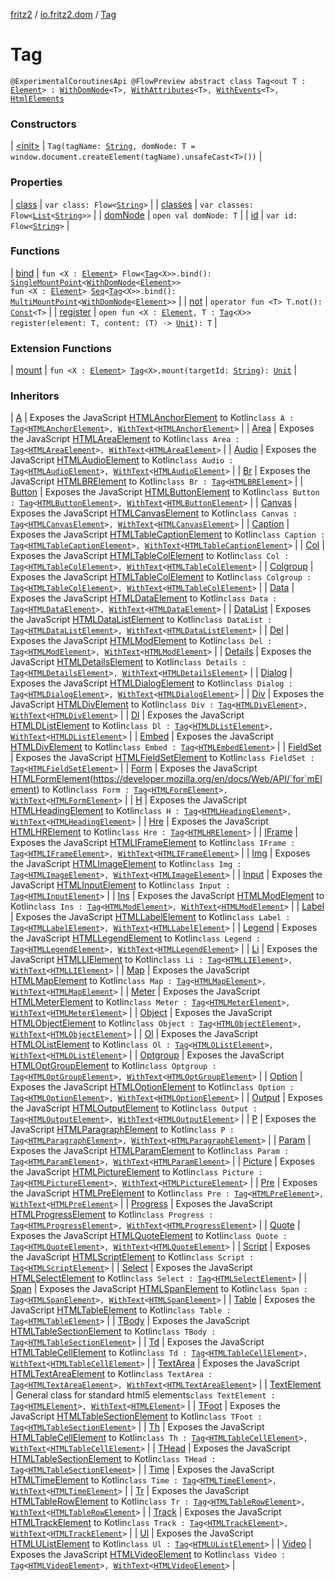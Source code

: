 [fritz2](../../index.md) / [io.fritz2.dom](../index.md) / [Tag](./index.md)

# Tag

`@ExperimentalCoroutinesApi @FlowPreview abstract class Tag<out T : `[`Element`](https://kotlinlang.org/api/latest/jvm/stdlib/org.w3c.dom/-element/index.html)`> : `[`WithDomNode`](../-with-dom-node/index.md)`<T>, `[`WithAttributes`](../-with-attributes/index.md)`<T>, `[`WithEvents`](../-with-events/index.md)`<T>, `[`HtmlElements`](../../io.fritz2.dom.html/-html-elements/index.md)

### Constructors

| [&lt;init&gt;](-init-.md) | `Tag(tagName: `[`String`](https://kotlinlang.org/api/latest/jvm/stdlib/kotlin/-string/index.html)`, domNode: T = window.document.createElement(tagName).unsafeCast<T>())` |

### Properties

| [class](class.md) | `var class: Flow<`[`String`](https://kotlinlang.org/api/latest/jvm/stdlib/kotlin/-string/index.html)`>` |
| [classes](classes.md) | `var classes: Flow<`[`List`](https://kotlinlang.org/api/latest/jvm/stdlib/kotlin.collections/-list/index.html)`<`[`String`](https://kotlinlang.org/api/latest/jvm/stdlib/kotlin/-string/index.html)`>>` |
| [domNode](dom-node.md) | `open val domNode: T` |
| [id](id.md) | `var id: Flow<`[`String`](https://kotlinlang.org/api/latest/jvm/stdlib/kotlin/-string/index.html)`>` |

### Functions

| [bind](bind.md) | `fun <X : `[`Element`](https://kotlinlang.org/api/latest/jvm/stdlib/org.w3c.dom/-element/index.html)`> Flow<`[`Tag`](./index.md)`<X>>.bind(): `[`SingleMountPoint`](../../io.fritz2.binding/-single-mount-point/index.md)`<`[`WithDomNode`](../-with-dom-node/index.md)`<`[`Element`](https://kotlinlang.org/api/latest/jvm/stdlib/org.w3c.dom/-element/index.html)`>>`<br>`fun <X : `[`Element`](https://kotlinlang.org/api/latest/jvm/stdlib/org.w3c.dom/-element/index.html)`> `[`Seq`](../../io.fritz2.binding/-seq/index.md)`<`[`Tag`](./index.md)`<X>>.bind(): `[`MultiMountPoint`](../../io.fritz2.binding/-multi-mount-point/index.md)`<`[`WithDomNode`](../-with-dom-node/index.md)`<`[`Element`](https://kotlinlang.org/api/latest/jvm/stdlib/org.w3c.dom/-element/index.html)`>>` |
| [not](not.md) | `operator fun <T> T.not(): `[`Const`](../../io.fritz2.binding/-const/index.md)`<T>` |
| [register](register.md) | `open fun <X : `[`Element`](https://kotlinlang.org/api/latest/jvm/stdlib/org.w3c.dom/-element/index.html)`, T : `[`Tag`](./index.md)`<X>> register(element: T, content: (T) -> `[`Unit`](https://kotlinlang.org/api/latest/jvm/stdlib/kotlin/-unit/index.html)`): T` |

### Extension Functions

| [mount](../mount.md) | `fun <X : `[`Element`](https://kotlinlang.org/api/latest/jvm/stdlib/org.w3c.dom/-element/index.html)`> `[`Tag`](./index.md)`<X>.mount(targetId: `[`String`](https://kotlinlang.org/api/latest/jvm/stdlib/kotlin/-string/index.html)`): `[`Unit`](https://kotlinlang.org/api/latest/jvm/stdlib/kotlin/-unit/index.html) |

### Inheritors

| [A](../../io.fritz2.dom.html/-a/index.md) | Exposes the JavaScript [HTMLAnchorElement](https://developer.mozilla.org/en/docs/Web/API/HTMLAnchorElement) to Kotlin`class A : `[`Tag`](./index.md)`<`[`HTMLAnchorElement`](https://kotlinlang.org/api/latest/jvm/stdlib/org.w3c.dom/-h-t-m-l-anchor-element/index.html)`>, `[`WithText`](../-with-text/index.md)`<`[`HTMLAnchorElement`](https://kotlinlang.org/api/latest/jvm/stdlib/org.w3c.dom/-h-t-m-l-anchor-element/index.html)`>` |
| [Area](../../io.fritz2.dom.html/-area/index.md) | Exposes the JavaScript [HTMLAreaElement](https://developer.mozilla.org/en/docs/Web/API/HTMLAreaElement) to Kotlin`class Area : `[`Tag`](./index.md)`<`[`HTMLAreaElement`](https://kotlinlang.org/api/latest/jvm/stdlib/org.w3c.dom/-h-t-m-l-area-element/index.html)`>, `[`WithText`](../-with-text/index.md)`<`[`HTMLAreaElement`](https://kotlinlang.org/api/latest/jvm/stdlib/org.w3c.dom/-h-t-m-l-area-element/index.html)`>` |
| [Audio](../../io.fritz2.dom.html/-audio/index.md) | Exposes the JavaScript [HTMLAudioElement](https://developer.mozilla.org/en/docs/Web/API/HTMLAudioElement) to Kotlin`class Audio : `[`Tag`](./index.md)`<`[`HTMLAudioElement`](https://kotlinlang.org/api/latest/jvm/stdlib/org.w3c.dom/-h-t-m-l-audio-element/index.html)`>, `[`WithText`](../-with-text/index.md)`<`[`HTMLAudioElement`](https://kotlinlang.org/api/latest/jvm/stdlib/org.w3c.dom/-h-t-m-l-audio-element/index.html)`>` |
| [Br](../../io.fritz2.dom.html/-br/index.md) | Exposes the JavaScript [HTMLBRElement](https://developer.mozilla.org/en/docs/Web/API/HTMLBRElement) to Kotlin`class Br : `[`Tag`](./index.md)`<`[`HTMLBRElement`](https://kotlinlang.org/api/latest/jvm/stdlib/org.w3c.dom/-h-t-m-l-b-r-element/index.html)`>` |
| [Button](../../io.fritz2.dom.html/-button/index.md) | Exposes the JavaScript [HTMLButtonElement](https://developer.mozilla.org/en/docs/Web/API/HTMLButtonElement) to Kotlin`class Button : `[`Tag`](./index.md)`<`[`HTMLButtonElement`](https://kotlinlang.org/api/latest/jvm/stdlib/org.w3c.dom/-h-t-m-l-button-element/index.html)`>, `[`WithText`](../-with-text/index.md)`<`[`HTMLButtonElement`](https://kotlinlang.org/api/latest/jvm/stdlib/org.w3c.dom/-h-t-m-l-button-element/index.html)`>` |
| [Canvas](../../io.fritz2.dom.html/-canvas/index.md) | Exposes the JavaScript [HTMLCanvasElement](https://developer.mozilla.org/en/docs/Web/API/HTMLCanvasElement) to Kotlin`class Canvas : `[`Tag`](./index.md)`<`[`HTMLCanvasElement`](https://kotlinlang.org/api/latest/jvm/stdlib/org.w3c.dom/-h-t-m-l-canvas-element/index.html)`>, `[`WithText`](../-with-text/index.md)`<`[`HTMLCanvasElement`](https://kotlinlang.org/api/latest/jvm/stdlib/org.w3c.dom/-h-t-m-l-canvas-element/index.html)`>` |
| [Caption](../../io.fritz2.dom.html/-caption/index.md) | Exposes the JavaScript [HTMLTableCaptionElement](https://developer.mozilla.org/en/docs/Web/API/HTMLTableCaptionElement) to Kotlin`class Caption : `[`Tag`](./index.md)`<`[`HTMLTableCaptionElement`](https://kotlinlang.org/api/latest/jvm/stdlib/org.w3c.dom/-h-t-m-l-table-caption-element/index.html)`>, `[`WithText`](../-with-text/index.md)`<`[`HTMLTableCaptionElement`](https://kotlinlang.org/api/latest/jvm/stdlib/org.w3c.dom/-h-t-m-l-table-caption-element/index.html)`>` |
| [Col](../../io.fritz2.dom.html/-col/index.md) | Exposes the JavaScript [HTMLTableColElement](https://developer.mozilla.org/en/docs/Web/API/HTMLTableColElement) to Kotlin`class Col : `[`Tag`](./index.md)`<`[`HTMLTableColElement`](https://kotlinlang.org/api/latest/jvm/stdlib/org.w3c.dom/-h-t-m-l-table-col-element/index.html)`>, `[`WithText`](../-with-text/index.md)`<`[`HTMLTableColElement`](https://kotlinlang.org/api/latest/jvm/stdlib/org.w3c.dom/-h-t-m-l-table-col-element/index.html)`>` |
| [Colgroup](../../io.fritz2.dom.html/-colgroup/index.md) | Exposes the JavaScript [HTMLTableColElement](https://developer.mozilla.org/en/docs/Web/API/HTMLTableColElement) to Kotlin`class Colgroup : `[`Tag`](./index.md)`<`[`HTMLTableColElement`](https://kotlinlang.org/api/latest/jvm/stdlib/org.w3c.dom/-h-t-m-l-table-col-element/index.html)`>, `[`WithText`](../-with-text/index.md)`<`[`HTMLTableColElement`](https://kotlinlang.org/api/latest/jvm/stdlib/org.w3c.dom/-h-t-m-l-table-col-element/index.html)`>` |
| [Data](../../io.fritz2.dom.html/-data/index.md) | Exposes the JavaScript [HTMLDataElement](https://developer.mozilla.org/en/docs/Web/API/HTMLDataElement) to Kotlin`class Data : `[`Tag`](./index.md)`<`[`HTMLDataElement`](https://kotlinlang.org/api/latest/jvm/stdlib/org.w3c.dom/-h-t-m-l-data-element/index.html)`>, `[`WithText`](../-with-text/index.md)`<`[`HTMLDataElement`](https://kotlinlang.org/api/latest/jvm/stdlib/org.w3c.dom/-h-t-m-l-data-element/index.html)`>` |
| [DataList](../../io.fritz2.dom.html/-data-list/index.md) | Exposes the JavaScript [HTMLDataListElement](https://developer.mozilla.org/en/docs/Web/API/HTMLDataListElement) to Kotlin`class DataList : `[`Tag`](./index.md)`<`[`HTMLDataListElement`](https://kotlinlang.org/api/latest/jvm/stdlib/org.w3c.dom/-h-t-m-l-data-list-element/index.html)`>, `[`WithText`](../-with-text/index.md)`<`[`HTMLDataListElement`](https://kotlinlang.org/api/latest/jvm/stdlib/org.w3c.dom/-h-t-m-l-data-list-element/index.html)`>` |
| [Del](../../io.fritz2.dom.html/-del/index.md) | Exposes the JavaScript [HTMLModElement](https://developer.mozilla.org/en/docs/Web/API/HTMLModElement) to Kotlin`class Del : `[`Tag`](./index.md)`<`[`HTMLModElement`](https://kotlinlang.org/api/latest/jvm/stdlib/org.w3c.dom/-h-t-m-l-mod-element/index.html)`>, `[`WithText`](../-with-text/index.md)`<`[`HTMLModElement`](https://kotlinlang.org/api/latest/jvm/stdlib/org.w3c.dom/-h-t-m-l-mod-element/index.html)`>` |
| [Details](../../io.fritz2.dom.html/-details/index.md) | Exposes the JavaScript [HTMLDetailsElement](https://developer.mozilla.org/en/docs/Web/API/HTMLDetailsElement) to Kotlin`class Details : `[`Tag`](./index.md)`<`[`HTMLDetailsElement`](https://kotlinlang.org/api/latest/jvm/stdlib/org.w3c.dom/-h-t-m-l-details-element/index.html)`>, `[`WithText`](../-with-text/index.md)`<`[`HTMLDetailsElement`](https://kotlinlang.org/api/latest/jvm/stdlib/org.w3c.dom/-h-t-m-l-details-element/index.html)`>` |
| [Dialog](../../io.fritz2.dom.html/-dialog/index.md) | Exposes the JavaScript [HTMLDialogElement](https://developer.mozilla.org/en/docs/Web/API/HTMLDialogElement) to Kotlin`class Dialog : `[`Tag`](./index.md)`<`[`HTMLDialogElement`](https://kotlinlang.org/api/latest/jvm/stdlib/org.w3c.dom/-h-t-m-l-dialog-element/index.html)`>, `[`WithText`](../-with-text/index.md)`<`[`HTMLDialogElement`](https://kotlinlang.org/api/latest/jvm/stdlib/org.w3c.dom/-h-t-m-l-dialog-element/index.html)`>` |
| [Div](../../io.fritz2.dom.html/-div/index.md) | Exposes the JavaScript [HTMLDivElement](https://developer.mozilla.org/en/docs/Web/API/HTMLDivElement) to Kotlin`class Div : `[`Tag`](./index.md)`<`[`HTMLDivElement`](https://kotlinlang.org/api/latest/jvm/stdlib/org.w3c.dom/-h-t-m-l-div-element/index.html)`>, `[`WithText`](../-with-text/index.md)`<`[`HTMLDivElement`](https://kotlinlang.org/api/latest/jvm/stdlib/org.w3c.dom/-h-t-m-l-div-element/index.html)`>` |
| [Dl](../../io.fritz2.dom.html/-dl/index.md) | Exposes the JavaScript [HTMLDListElement](https://developer.mozilla.org/en/docs/Web/API/HTMLDListElement) to Kotlin`class Dl : `[`Tag`](./index.md)`<`[`HTMLDListElement`](https://kotlinlang.org/api/latest/jvm/stdlib/org.w3c.dom/-h-t-m-l-d-list-element/index.html)`>, `[`WithText`](../-with-text/index.md)`<`[`HTMLDListElement`](https://kotlinlang.org/api/latest/jvm/stdlib/org.w3c.dom/-h-t-m-l-d-list-element/index.html)`>` |
| [Embed](../../io.fritz2.dom.html/-embed/index.md) | Exposes the JavaScript [HTMLDivElement](https://developer.mozilla.org/en/docs/Web/API/HTMLDivElement) to Kotlin`class Embed : `[`Tag`](./index.md)`<`[`HTMLEmbedElement`](https://kotlinlang.org/api/latest/jvm/stdlib/org.w3c.dom/-h-t-m-l-embed-element/index.html)`>` |
| [FieldSet](../../io.fritz2.dom.html/-field-set/index.md) | Exposes the JavaScript [HTMLFieldSetElement](https://developer.mozilla.org/en/docs/Web/API/HTMLFieldSetElement) to Kotlin`class FieldSet : `[`Tag`](./index.md)`<`[`HTMLFieldSetElement`](https://kotlinlang.org/api/latest/jvm/stdlib/org.w3c.dom/-h-t-m-l-field-set-element/index.html)`>` |
| [Form](../../io.fritz2.dom.html/-form/index.md) | Exposes the JavaScript [HTMLFormElement](https://kotlinlang.org/api/latest/jvm/stdlib/org.w3c.dom/-h-t-m-l-form-element/index.html)(https://developer.mozilla.org/en/docs/Web/API/`for`mElement) to Kotlin`class Form : `[`Tag`](./index.md)`<`[`HTMLFormElement`](https://kotlinlang.org/api/latest/jvm/stdlib/org.w3c.dom/-h-t-m-l-form-element/index.html)`>, `[`WithText`](../-with-text/index.md)`<`[`HTMLFormElement`](https://kotlinlang.org/api/latest/jvm/stdlib/org.w3c.dom/-h-t-m-l-form-element/index.html)`>` |
| [H](../../io.fritz2.dom.html/-h/index.md) | Exposes the JavaScript [HTMLHeadingElement](https://developer.mozilla.org/en/docs/Web/API/HTMLHeadingElement) to Kotlin`class H : `[`Tag`](./index.md)`<`[`HTMLHeadingElement`](https://kotlinlang.org/api/latest/jvm/stdlib/org.w3c.dom/-h-t-m-l-heading-element/index.html)`>, `[`WithText`](../-with-text/index.md)`<`[`HTMLHeadingElement`](https://kotlinlang.org/api/latest/jvm/stdlib/org.w3c.dom/-h-t-m-l-heading-element/index.html)`>` |
| [Hre](../../io.fritz2.dom.html/-hre/index.md) | Exposes the JavaScript [HTMLHRElement](https://developer.mozilla.org/en/docs/Web/API/HTMLHRElement) to Kotlin`class Hre : `[`Tag`](./index.md)`<`[`HTMLHRElement`](https://kotlinlang.org/api/latest/jvm/stdlib/org.w3c.dom/-h-t-m-l-h-r-element/index.html)`>` |
| [IFrame](../../io.fritz2.dom.html/-i-frame/index.md) | Exposes the JavaScript [HTMLIFrameElement](https://developer.mozilla.org/en/docs/Web/API/HTMLIFrameElement) to Kotlin`class IFrame : `[`Tag`](./index.md)`<`[`HTMLIFrameElement`](https://kotlinlang.org/api/latest/jvm/stdlib/org.w3c.dom/-h-t-m-l-i-frame-element/index.html)`>, `[`WithText`](../-with-text/index.md)`<`[`HTMLIFrameElement`](https://kotlinlang.org/api/latest/jvm/stdlib/org.w3c.dom/-h-t-m-l-i-frame-element/index.html)`>` |
| [Img](../../io.fritz2.dom.html/-img/index.md) | Exposes the JavaScript [HTMLImageElement](https://developer.mozilla.org/en/docs/Web/API/HTMLImageElement) to Kotlin`class Img : `[`Tag`](./index.md)`<`[`HTMLImageElement`](https://kotlinlang.org/api/latest/jvm/stdlib/org.w3c.dom/-h-t-m-l-image-element/index.html)`>, `[`WithText`](../-with-text/index.md)`<`[`HTMLImageElement`](https://kotlinlang.org/api/latest/jvm/stdlib/org.w3c.dom/-h-t-m-l-image-element/index.html)`>` |
| [Input](../../io.fritz2.dom.html/-input/index.md) | Exposes the JavaScript [HTMLInputElement](https://developer.mozilla.org/en/docs/Web/API/HTMLInputElement) to Kotlin`class Input : `[`Tag`](./index.md)`<`[`HTMLInputElement`](https://kotlinlang.org/api/latest/jvm/stdlib/org.w3c.dom/-h-t-m-l-input-element/index.html)`>` |
| [Ins](../../io.fritz2.dom.html/-ins/index.md) | Exposes the JavaScript [HTMLModElement](https://developer.mozilla.org/en/docs/Web/API/HTMLModElement) to Kotlin`class Ins : `[`Tag`](./index.md)`<`[`HTMLModElement`](https://kotlinlang.org/api/latest/jvm/stdlib/org.w3c.dom/-h-t-m-l-mod-element/index.html)`>, `[`WithText`](../-with-text/index.md)`<`[`HTMLModElement`](https://kotlinlang.org/api/latest/jvm/stdlib/org.w3c.dom/-h-t-m-l-mod-element/index.html)`>` |
| [Label](../../io.fritz2.dom.html/-label/index.md) | Exposes the JavaScript [HTMLLabelElement](https://developer.mozilla.org/en/docs/Web/API/HTMLLabelElement) to Kotlin`class Label : `[`Tag`](./index.md)`<`[`HTMLLabelElement`](https://kotlinlang.org/api/latest/jvm/stdlib/org.w3c.dom/-h-t-m-l-label-element/index.html)`>, `[`WithText`](../-with-text/index.md)`<`[`HTMLLabelElement`](https://kotlinlang.org/api/latest/jvm/stdlib/org.w3c.dom/-h-t-m-l-label-element/index.html)`>` |
| [Legend](../../io.fritz2.dom.html/-legend/index.md) | Exposes the JavaScript [HTMLLegendElement](https://developer.mozilla.org/en/docs/Web/API/HTMLLegendElement) to Kotlin`class Legend : `[`Tag`](./index.md)`<`[`HTMLLegendElement`](https://kotlinlang.org/api/latest/jvm/stdlib/org.w3c.dom/-h-t-m-l-legend-element/index.html)`>, `[`WithText`](../-with-text/index.md)`<`[`HTMLLegendElement`](https://kotlinlang.org/api/latest/jvm/stdlib/org.w3c.dom/-h-t-m-l-legend-element/index.html)`>` |
| [Li](../../io.fritz2.dom.html/-li/index.md) | Exposes the JavaScript [HTMLLIElement](https://developer.mozilla.org/en/docs/Web/API/HTMLLIElement) to Kotlin`class Li : `[`Tag`](./index.md)`<`[`HTMLLIElement`](https://kotlinlang.org/api/latest/jvm/stdlib/org.w3c.dom/-h-t-m-l-l-i-element/index.html)`>, `[`WithText`](../-with-text/index.md)`<`[`HTMLLIElement`](https://kotlinlang.org/api/latest/jvm/stdlib/org.w3c.dom/-h-t-m-l-l-i-element/index.html)`>` |
| [Map](../../io.fritz2.dom.html/-map/index.md) | Exposes the JavaScript [HTMLMapElement](https://developer.mozilla.org/en/docs/Web/API/HTMLMapElement) to Kotlin`class Map : `[`Tag`](./index.md)`<`[`HTMLMapElement`](https://kotlinlang.org/api/latest/jvm/stdlib/org.w3c.dom/-h-t-m-l-map-element/index.html)`>, `[`WithText`](../-with-text/index.md)`<`[`HTMLMapElement`](https://kotlinlang.org/api/latest/jvm/stdlib/org.w3c.dom/-h-t-m-l-map-element/index.html)`>` |
| [Meter](../../io.fritz2.dom.html/-meter/index.md) | Exposes the JavaScript [HTMLMeterElement](https://developer.mozilla.org/en/docs/Web/API/HTMLMeterElement) to Kotlin`class Meter : `[`Tag`](./index.md)`<`[`HTMLMeterElement`](https://kotlinlang.org/api/latest/jvm/stdlib/org.w3c.dom/-h-t-m-l-meter-element/index.html)`>, `[`WithText`](../-with-text/index.md)`<`[`HTMLMeterElement`](https://kotlinlang.org/api/latest/jvm/stdlib/org.w3c.dom/-h-t-m-l-meter-element/index.html)`>` |
| [Object](../../io.fritz2.dom.html/-object/index.md) | Exposes the JavaScript [HTMLObjectElement](https://developer.mozilla.org/en/docs/Web/API/HTMLObjectElement) to Kotlin`class Object : `[`Tag`](./index.md)`<`[`HTMLObjectElement`](https://kotlinlang.org/api/latest/jvm/stdlib/org.w3c.dom/-h-t-m-l-object-element/index.html)`>, `[`WithText`](../-with-text/index.md)`<`[`HTMLObjectElement`](https://kotlinlang.org/api/latest/jvm/stdlib/org.w3c.dom/-h-t-m-l-object-element/index.html)`>` |
| [Ol](../../io.fritz2.dom.html/-ol/index.md) | Exposes the JavaScript [HTMLOListElement](https://developer.mozilla.org/en/docs/Web/API/HTMLOListElement) to Kotlin`class Ol : `[`Tag`](./index.md)`<`[`HTMLOListElement`](https://kotlinlang.org/api/latest/jvm/stdlib/org.w3c.dom/-h-t-m-l-o-list-element/index.html)`>, `[`WithText`](../-with-text/index.md)`<`[`HTMLOListElement`](https://kotlinlang.org/api/latest/jvm/stdlib/org.w3c.dom/-h-t-m-l-o-list-element/index.html)`>` |
| [Optgroup](../../io.fritz2.dom.html/-optgroup/index.md) | Exposes the JavaScript [HTMLOptGroupElement](https://developer.mozilla.org/en/docs/Web/API/HTMLOptGroupElement) to Kotlin`class Optgroup : `[`Tag`](./index.md)`<`[`HTMLOptGroupElement`](https://kotlinlang.org/api/latest/jvm/stdlib/org.w3c.dom/-h-t-m-l-opt-group-element/index.html)`>, `[`WithText`](../-with-text/index.md)`<`[`HTMLOptGroupElement`](https://kotlinlang.org/api/latest/jvm/stdlib/org.w3c.dom/-h-t-m-l-opt-group-element/index.html)`>` |
| [Option](../../io.fritz2.dom.html/-option/index.md) | Exposes the JavaScript [HTMLOptionElement](https://developer.mozilla.org/en/docs/Web/API/HTMLOptionElement) to Kotlin`class Option : `[`Tag`](./index.md)`<`[`HTMLOptionElement`](https://kotlinlang.org/api/latest/jvm/stdlib/org.w3c.dom/-h-t-m-l-option-element/index.html)`>, `[`WithText`](../-with-text/index.md)`<`[`HTMLOptionElement`](https://kotlinlang.org/api/latest/jvm/stdlib/org.w3c.dom/-h-t-m-l-option-element/index.html)`>` |
| [Output](../../io.fritz2.dom.html/-output/index.md) | Exposes the JavaScript [HTMLOutputElement](https://developer.mozilla.org/en/docs/Web/API/HTMLOutputElement) to Kotlin`class Output : `[`Tag`](./index.md)`<`[`HTMLOutputElement`](https://kotlinlang.org/api/latest/jvm/stdlib/org.w3c.dom/-h-t-m-l-output-element/index.html)`>, `[`WithText`](../-with-text/index.md)`<`[`HTMLOutputElement`](https://kotlinlang.org/api/latest/jvm/stdlib/org.w3c.dom/-h-t-m-l-output-element/index.html)`>` |
| [P](../../io.fritz2.dom.html/-p/index.md) | Exposes the JavaScript [HTMLParagraphElement](https://developer.mozilla.org/en/docs/Web/API/HTMLParagraphElement) to Kotlin`class P : `[`Tag`](./index.md)`<`[`HTMLParagraphElement`](https://kotlinlang.org/api/latest/jvm/stdlib/org.w3c.dom/-h-t-m-l-paragraph-element/index.html)`>, `[`WithText`](../-with-text/index.md)`<`[`HTMLParagraphElement`](https://kotlinlang.org/api/latest/jvm/stdlib/org.w3c.dom/-h-t-m-l-paragraph-element/index.html)`>` |
| [Param](../../io.fritz2.dom.html/-param/index.md) | Exposes the JavaScript [HTMLParamElement](https://developer.mozilla.org/en/docs/Web/API/HTMLParamElement) to Kotlin`class Param : `[`Tag`](./index.md)`<`[`HTMLParamElement`](https://kotlinlang.org/api/latest/jvm/stdlib/org.w3c.dom/-h-t-m-l-param-element/index.html)`>, `[`WithText`](../-with-text/index.md)`<`[`HTMLParamElement`](https://kotlinlang.org/api/latest/jvm/stdlib/org.w3c.dom/-h-t-m-l-param-element/index.html)`>` |
| [Picture](../../io.fritz2.dom.html/-picture/index.md) | Exposes the JavaScript [HTMLPictureElement](https://developer.mozilla.org/en/docs/Web/API/HTMLPictureElement) to Kotlin`class Picture : `[`Tag`](./index.md)`<`[`HTMLPictureElement`](https://kotlinlang.org/api/latest/jvm/stdlib/org.w3c.dom/-h-t-m-l-picture-element/index.html)`>, `[`WithText`](../-with-text/index.md)`<`[`HTMLPictureElement`](https://kotlinlang.org/api/latest/jvm/stdlib/org.w3c.dom/-h-t-m-l-picture-element/index.html)`>` |
| [Pre](../../io.fritz2.dom.html/-pre/index.md) | Exposes the JavaScript [HTMLPreElement](https://developer.mozilla.org/en/docs/Web/API/HTMLPreElement) to Kotlin`class Pre : `[`Tag`](./index.md)`<`[`HTMLPreElement`](https://kotlinlang.org/api/latest/jvm/stdlib/org.w3c.dom/-h-t-m-l-pre-element/index.html)`>, `[`WithText`](../-with-text/index.md)`<`[`HTMLPreElement`](https://kotlinlang.org/api/latest/jvm/stdlib/org.w3c.dom/-h-t-m-l-pre-element/index.html)`>` |
| [Progress](../../io.fritz2.dom.html/-progress/index.md) | Exposes the JavaScript [HTMLProgressElement](https://developer.mozilla.org/en/docs/Web/API/HTMLProgressElement) to Kotlin`class Progress : `[`Tag`](./index.md)`<`[`HTMLProgressElement`](https://kotlinlang.org/api/latest/jvm/stdlib/org.w3c.dom/-h-t-m-l-progress-element/index.html)`>, `[`WithText`](../-with-text/index.md)`<`[`HTMLProgressElement`](https://kotlinlang.org/api/latest/jvm/stdlib/org.w3c.dom/-h-t-m-l-progress-element/index.html)`>` |
| [Quote](../../io.fritz2.dom.html/-quote/index.md) | Exposes the JavaScript [HTMLQuoteElement](https://developer.mozilla.org/en/docs/Web/API/HTMLQuoteElement) to Kotlin`class Quote : `[`Tag`](./index.md)`<`[`HTMLQuoteElement`](https://kotlinlang.org/api/latest/jvm/stdlib/org.w3c.dom/-h-t-m-l-quote-element/index.html)`>, `[`WithText`](../-with-text/index.md)`<`[`HTMLQuoteElement`](https://kotlinlang.org/api/latest/jvm/stdlib/org.w3c.dom/-h-t-m-l-quote-element/index.html)`>` |
| [Script](../../io.fritz2.dom.html/-script/index.md) | Exposes the JavaScript [HTMLScriptElement](https://developer.mozilla.org/en/docs/Web/API/HTMLScriptElement) to Kotlin`class Script : `[`Tag`](./index.md)`<`[`HTMLScriptElement`](https://kotlinlang.org/api/latest/jvm/stdlib/org.w3c.dom/-h-t-m-l-script-element/index.html)`>` |
| [Select](../../io.fritz2.dom.html/-select/index.md) | Exposes the JavaScript [HTMLSelectElement](https://developer.mozilla.org/en/docs/Web/API/HTMLSelectElement) to Kotlin`class Select : `[`Tag`](./index.md)`<`[`HTMLSelectElement`](https://kotlinlang.org/api/latest/jvm/stdlib/org.w3c.dom/-h-t-m-l-select-element/index.html)`>` |
| [Span](../../io.fritz2.dom.html/-span/index.md) | Exposes the JavaScript [HTMLSpanElement](https://developer.mozilla.org/en/docs/Web/API/HTMLSpanElement) to Kotlin`class Span : `[`Tag`](./index.md)`<`[`HTMLSpanElement`](https://kotlinlang.org/api/latest/jvm/stdlib/org.w3c.dom/-h-t-m-l-span-element/index.html)`>, `[`WithText`](../-with-text/index.md)`<`[`HTMLSpanElement`](https://kotlinlang.org/api/latest/jvm/stdlib/org.w3c.dom/-h-t-m-l-span-element/index.html)`>` |
| [Table](../../io.fritz2.dom.html/-table/index.md) | Exposes the JavaScript [HTMLTableElement](https://developer.mozilla.org/en/docs/Web/API/HTMLTableElement) to Kotlin`class Table : `[`Tag`](./index.md)`<`[`HTMLTableElement`](https://kotlinlang.org/api/latest/jvm/stdlib/org.w3c.dom/-h-t-m-l-table-element/index.html)`>` |
| [TBody](../../io.fritz2.dom.html/-t-body/index.md) | Exposes the JavaScript [HTMLTableSectionElement](https://developer.mozilla.org/en/docs/Web/API/HTMLTableSectionElement) to Kotlin`class TBody : `[`Tag`](./index.md)`<`[`HTMLTableSectionElement`](https://kotlinlang.org/api/latest/jvm/stdlib/org.w3c.dom/-h-t-m-l-table-section-element/index.html)`>` |
| [Td](../../io.fritz2.dom.html/-td/index.md) | Exposes the JavaScript [HTMLTableCellElement](https://developer.mozilla.org/en/docs/Web/API/HTMLTableCellElement) to Kotlin`class Td : `[`Tag`](./index.md)`<`[`HTMLTableCellElement`](https://kotlinlang.org/api/latest/jvm/stdlib/org.w3c.dom/-h-t-m-l-table-cell-element/index.html)`>, `[`WithText`](../-with-text/index.md)`<`[`HTMLTableCellElement`](https://kotlinlang.org/api/latest/jvm/stdlib/org.w3c.dom/-h-t-m-l-table-cell-element/index.html)`>` |
| [TextArea](../../io.fritz2.dom.html/-text-area/index.md) | Exposes the JavaScript [HTMLTextAreaElement](https://developer.mozilla.org/en/docs/Web/API/HTMLTextAreaElement) to Kotlin`class TextArea : `[`Tag`](./index.md)`<`[`HTMLTextAreaElement`](https://kotlinlang.org/api/latest/jvm/stdlib/org.w3c.dom/-h-t-m-l-text-area-element/index.html)`>, `[`WithText`](../-with-text/index.md)`<`[`HTMLTextAreaElement`](https://kotlinlang.org/api/latest/jvm/stdlib/org.w3c.dom/-h-t-m-l-text-area-element/index.html)`>` |
| [TextElement](../../io.fritz2.dom.html/-text-element/index.md) | General class for standard html5 elements`class TextElement : `[`Tag`](./index.md)`<`[`HTMLElement`](https://kotlinlang.org/api/latest/jvm/stdlib/org.w3c.dom/-h-t-m-l-element/index.html)`>, `[`WithText`](../-with-text/index.md)`<`[`HTMLElement`](https://kotlinlang.org/api/latest/jvm/stdlib/org.w3c.dom/-h-t-m-l-element/index.html)`>` |
| [TFoot](../../io.fritz2.dom.html/-t-foot/index.md) | Exposes the JavaScript [HTMLTableSectionElement](https://developer.mozilla.org/en/docs/Web/API/HTMLTableSectionElement) to Kotlin`class TFoot : `[`Tag`](./index.md)`<`[`HTMLTableSectionElement`](https://kotlinlang.org/api/latest/jvm/stdlib/org.w3c.dom/-h-t-m-l-table-section-element/index.html)`>` |
| [Th](../../io.fritz2.dom.html/-th/index.md) | Exposes the JavaScript [HTMLTableCellElement](https://developer.mozilla.org/en/docs/Web/API/HTMLTableCellElement) to Kotlin`class Th : `[`Tag`](./index.md)`<`[`HTMLTableCellElement`](https://kotlinlang.org/api/latest/jvm/stdlib/org.w3c.dom/-h-t-m-l-table-cell-element/index.html)`>, `[`WithText`](../-with-text/index.md)`<`[`HTMLTableCellElement`](https://kotlinlang.org/api/latest/jvm/stdlib/org.w3c.dom/-h-t-m-l-table-cell-element/index.html)`>` |
| [THead](../../io.fritz2.dom.html/-t-head/index.md) | Exposes the JavaScript [HTMLTableSectionElement](https://developer.mozilla.org/en/docs/Web/API/HTMLTableSectionElement) to Kotlin`class THead : `[`Tag`](./index.md)`<`[`HTMLTableSectionElement`](https://kotlinlang.org/api/latest/jvm/stdlib/org.w3c.dom/-h-t-m-l-table-section-element/index.html)`>` |
| [Time](../../io.fritz2.dom.html/-time/index.md) | Exposes the JavaScript [HTMLTimeElement](https://developer.mozilla.org/en/docs/Web/API/HTMLTimeElement) to Kotlin`class Time : `[`Tag`](./index.md)`<`[`HTMLTimeElement`](https://kotlinlang.org/api/latest/jvm/stdlib/org.w3c.dom/-h-t-m-l-time-element/index.html)`>, `[`WithText`](../-with-text/index.md)`<`[`HTMLTimeElement`](https://kotlinlang.org/api/latest/jvm/stdlib/org.w3c.dom/-h-t-m-l-time-element/index.html)`>` |
| [Tr](../../io.fritz2.dom.html/-tr/index.md) | Exposes the JavaScript [HTMLTableRowElement](https://developer.mozilla.org/en/docs/Web/API/HTMLTableRowElement) to Kotlin`class Tr : `[`Tag`](./index.md)`<`[`HTMLTableRowElement`](https://kotlinlang.org/api/latest/jvm/stdlib/org.w3c.dom/-h-t-m-l-table-row-element/index.html)`>, `[`WithText`](../-with-text/index.md)`<`[`HTMLTableRowElement`](https://kotlinlang.org/api/latest/jvm/stdlib/org.w3c.dom/-h-t-m-l-table-row-element/index.html)`>` |
| [Track](../../io.fritz2.dom.html/-track/index.md) | Exposes the JavaScript [HTMLTrackElement](https://developer.mozilla.org/en/docs/Web/API/HTMLTrackElement) to Kotlin`class Track : `[`Tag`](./index.md)`<`[`HTMLTrackElement`](https://kotlinlang.org/api/latest/jvm/stdlib/org.w3c.dom/-h-t-m-l-track-element/index.html)`>, `[`WithText`](../-with-text/index.md)`<`[`HTMLTrackElement`](https://kotlinlang.org/api/latest/jvm/stdlib/org.w3c.dom/-h-t-m-l-track-element/index.html)`>` |
| [Ul](../../io.fritz2.dom.html/-ul/index.md) | Exposes the JavaScript [HTMLUListElement](https://developer.mozilla.org/en/docs/Web/API/HTMLUListElement) to Kotlin`class Ul : `[`Tag`](./index.md)`<`[`HTMLUListElement`](https://kotlinlang.org/api/latest/jvm/stdlib/org.w3c.dom/-h-t-m-l-u-list-element/index.html)`>` |
| [Video](../../io.fritz2.dom.html/-video/index.md) | Exposes the JavaScript [HTMLVideoElement](https://developer.mozilla.org/en/docs/Web/API/HTMLVideoElement) to Kotlin`class Video : `[`Tag`](./index.md)`<`[`HTMLVideoElement`](https://kotlinlang.org/api/latest/jvm/stdlib/org.w3c.dom/-h-t-m-l-video-element/index.html)`>, `[`WithText`](../-with-text/index.md)`<`[`HTMLVideoElement`](https://kotlinlang.org/api/latest/jvm/stdlib/org.w3c.dom/-h-t-m-l-video-element/index.html)`>` |

